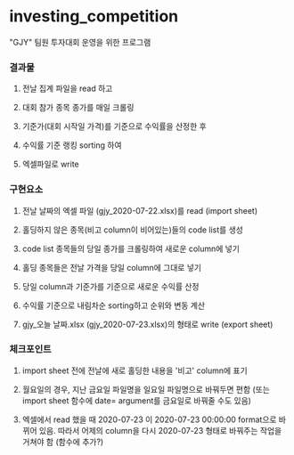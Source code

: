 # investing_competition

"GJY" 팀원 투자대회 운영을 위한 프로그램

### 결과물

1. 전날 집계 파일을 read 하고

2. 대회 참가 종목 종가를 매일 크롤링

3. 기준가(대회 시작일 가격)를 기준으로 수익률을 산정한 후

4. 수익률 기준 랭킹 sorting 하여

5. 엑셀파일로 write


### 구현요소

1. 전날 날짜의 엑셀 파일 (gjy_2020-07-22.xlsx)를 read (import sheet)

2. 홀딩하지 않은 종목(비고 column이 비어있는)들의 code list를 생성

3. code list 종목들의 당일 종가를 크롤링하여 새로운 column에 넣기

4. 홀딩 종목들은 전날 가격을 당일 column에 그대로 넣기

5. 당일 column과 기준가를 기준으로 새로운 수익률 산정

6. 수익률 기준으로 내림차순 sorting하고 순위와 변동 계산

7. gjy_오늘 날짜.xlsx (gjy_2020-07-23.xlsx)의 형태로 write (export sheet)

### 체크포인트

1. import sheet 전에 전날에 새로 홀딩한 내용을 '비고' column에 표기

2. 월요일의 경우, 지난 금요일 파일명을 일요일 파일명으로 바꿔두면 편함 (또는 import sheet 함수에 date= argument를 금요일로 바꿔줄 수도 있음)

3. 엑셀에서 read 했을 때 2020-07-23 이 2020-07-23 00:00:00 format으로 바뀌어 있음. 따라서 어제의 column을 다시 2020-07-23 형태로 바꿔주는 작업을 거쳐야 함 (함수에 추가?)
